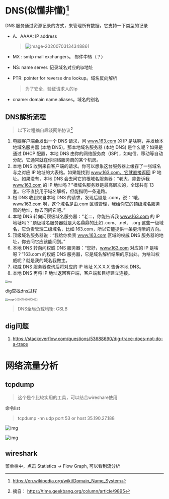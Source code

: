 # DNS(似懂非懂)[^1]

DNS 服务通过资源记录的方式，来管理所有数据，它支持一下类型的记录

- A、AAAA:  IP address

  > ![image-20200703134348861](http://picgo.vipkk.work/20200703134355.png)

- MX : smtp mail exchangers。 邮件中转（？）

- NS: name server. 记录域名对应的ip地址

- PTR: pointer for reverse dns lookup。域名反向解析

  > 为了安全，验证请求人的ip

- cname: domain name aliases。域名的别名



## DNS解析流程

> 以下过程摘自趣谈网络协议[^2]

1. 电脑客户端会发出一个 DNS 请求，问 www.163.com 的 IP 是啥啊，并发给本地域名服务器 (本地 DNS)。那本地域名服务器 (本地 DNS) 是什么呢？如果是通过 DHCP 配置，本地 DNS 由你的网络服务商（ISP），如电信、移动等自动分配，它通常就在你网络服务商的某个机房。
2. 本地 DNS 收到来自客户端的请求。你可以想象这台服务器上缓存了一张域名与之对应 IP 地址的大表格。如果能找到 www.163.com，它就直接返回 IP 地址。如果没有，本地 DNS 会去问它的根域名服务器：“老大，能告诉我 www.163.com 的 IP 地址吗？”根域名服务器是最高层次的，全球共有 13 套。它不直接用于域名解析，但能指明一条道路。
3. 根 DNS 收到来自本地 DNS 的请求，发现后缀是 .com，说：“哦，www.163.com 啊，这个域名是由.com 区域管理，我给你它的顶级域名服务器的地址，你去问问它吧。”
4. 本地 DNS 转向问顶级域名服务器：“老二，你能告诉我 www.163.com 的 IP 地址吗？”顶级域名服务器就是大名鼎鼎的比如 .com、.net、 .org 这些一级域名，它负责管理二级域名，比如 163.com，所以它能提供一条更清晰的方向。
5. 顶级域名服务器说：“我给你负责 www.163.com 区域的权威 DNS 服务器的地址，你去问它应该能问到。”
6. 本地 DNS 转向问权威 DNS 服务器：“您好，www.163.com 对应的 IP 是啥呀？”163.com 的权威 DNS 服务器，它是域名解析结果的原出处。为啥叫权威呢？就是我的域名我做主。
7. 权威 DNS 服务器查询后将对应的 IP 地址 X.X.X.X 告诉本地 DNS。
8. 本地 DNS 再将 IP 地址返回客户端，客户端和目标建立连接。

<img src="http://picgo.vipkk.work/20200703204157.jpg" alt="img" style="zoom:50%;" />



dig查找dns过程

<img src="http://picgo.vipkk.work/20200703205108.png" alt="image-20200703205108622" style="zoom:50%;" />





> DNS全局负载均衡: GSLB







## dig问题

1. https://stackoverflow.com/questions/53688690/dig-trace-does-not-do-a-trace



# 网络流量分析

## tcpdump

> 这个是个比较实用的工具，可以结合wireshare使用

命令list 

>  tcpdump -nn udp port 53 or host 35.190.27.188

![img](http://picgo.vipkk.work/20200703222331.png)



![img](http://picgo.vipkk.work/20200703222339.png)



## wireshark

菜单栏中，点击 Statistics -> Flow Graph, 可以看到流分析

















































[^1]: https://en.wikipedia.org/wiki/Domain_Name_System
[^2]: 摘自： https://time.geekbang.org/column/article/9895